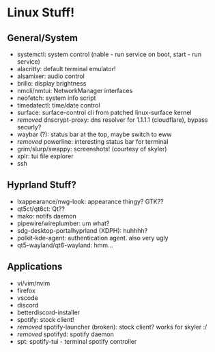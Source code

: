 # Linux Stuff!

## General/System

- systemctl: system control (nable - run service on boot, start - run service)
- alacritty: default terminal emulator!
- alsamixer: audio control
- brillo: display brightness
- nmcli/nmtui: NetworkManager interfaces
- neofetch: system info script
- timedatectl: time/date control
- surface: surface-control cli from patched linux-surface kernel
- *removed* dnscrypt-proxy: dns resolver for 1.1.1.1 (cloudflare), bypass securly?
- waybar (?): status bar at the top, maybe switch to eww
- *removed* powerline: interesting status bar for terminal
- grim/slurp/swappy: screenshots! (courtesy of skyler)
- xplr: tui file explorer
- ssh

## Hyprland Stuff?

- lxappearance/nwg-look: appearance thingy? GTK??
- qt5ct/qt6ct: Qt??
- mako: notifs daemon
- pipewire/wireplumber: um what?
- sdg-desktop-portalhyprland (XDPH): huhhhh?
- polkit-kde-agent: authentication agent. also very ugly
- qt5-wayland/qt6-wayland: hmm...

## Applications

- vi/vim/nvim
- firefox
- vscode
- discord
- betterdiscord-installer
- spotify: stock client!
- *removed* spotify-launcher (broken): stock client? works for skyler :/
- *removed* spotifyd: spotify daemon
- spt: spotify-tui - terminal spotify controller
